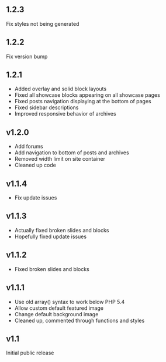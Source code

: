 ## 1.2.3

Fix styles not being generated

## 1.2.2

Fix version bump

## 1.2.1

* Added overlay and solid block layouts
* Fixed all showcase blocks appearing on all showcase pages
* Fixed posts navigation displaying at the bottom of pages
* Fixed sidebar descriptions
* Improved responsive behavior of archives

## v1.2.0

* Add forums
* Add navigation to bottom of posts and archives
* Removed width limit on site container
* Cleaned up code

## v1.1.4

* Fix update issues

## v1.1.3

* Actually fixed broken slides and blocks
* Hopefully fixed update issues

## v1.1.2

* Fixed broken slides and blocks

## v1.1.1

* Use old array() syntax to work below PHP 5.4
* Allow custom default featured image
* Change default background image
* Cleaned up, commented through functions and styles

## v1.1

Initial public release
